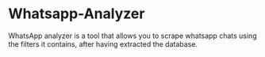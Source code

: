 # Whatsapp-Analyzer
WhatsApp analyzer is a tool that allows you to scrape whatsapp chats using the filters it contains, after having extracted the database.
